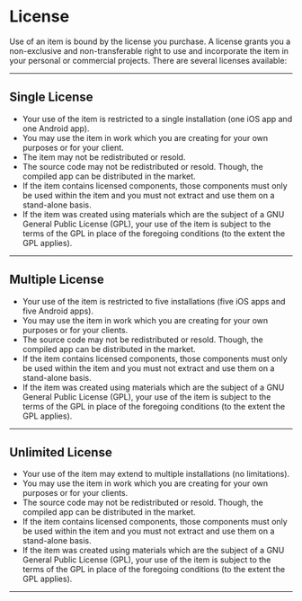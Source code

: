 # License

Use of an item is bound by the license you purchase. A license grants you a non-exclusive and non-transferable right to use and incorporate the item in your personal or commercial projects. There are several licenses available:

---

## Single License

* Your use of the item is restricted to a single installation (one iOS app and one Android app).
* You may use the item in work which you are creating for your own purposes or for your client.
* The item may not be redistributed or resold.
* The source code may not be redistributed or resold. Though, the compiled app can be distributed in the market.
* If the item contains licensed components, those components must only be used within the item and you must not extract and use them on a stand-alone basis.
* If the item was created using materials which are the subject of a GNU General Public License (GPL), your use of the item is subject to the terms of the GPL in place of the foregoing conditions (to the extent the GPL applies).
---

## Multiple License

* Your use of the item is restricted to five installations (five iOS apps and five Android apps).
* You may use the item in work which you are creating for your own purposes or for your clients.
* The source code may not be redistributed or resold. Though, the compiled app can be distributed in the market.
* If the item contains licensed components, those components must only be used within the item and you must not extract and use them on a stand-alone basis.
* If the item was created using materials which are the subject of a GNU General Public License (GPL), your use of the item is subject to the terms of the GPL in place of the foregoing conditions (to the extent the GPL applies).
---

## Unlimited License

* Your use of the item may extend to multiple installations (no limitations).
* You may use the item in work which you are creating for your own purposes or for your clients.
* The source code may not be redistributed or resold. Though, the compiled app can be distributed in the market.
* If the item contains licensed components, those components must only be used within the item and you must not extract and use them on a stand-alone basis.
* If the item was created using materials which are the subject of a GNU General Public License (GPL), your use of the item is subject to the terms of the GPL in place of the foregoing conditions (to the extent the GPL applies).
---
